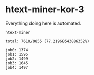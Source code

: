 # htext-miner-kor-3

Everything doing here is automated.

```
htext-miner

total: 7610/9855 (77.21968543886352%)

job0: 1374
job1: 1595
job2: 1499
job3: 1645
job4: 1497
```